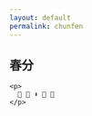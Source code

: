 ```yaml
---
layout: default
permalink: chunfen
---
```


<div>

  <section>
    <p>
    </p>
    <h2>春分</h2>
    
    <p>
      🚫 🛐 ⬇️ 🧯 🔦
    </p>

  </section>

</div>
